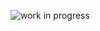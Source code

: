 ![work in progress](https://www.pexels.com/photo/gray-laptop-computer-showing-html-codes-in-shallow-focus-photography-160107/)
